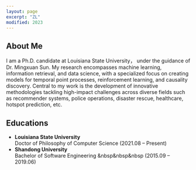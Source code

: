 ```yaml
---
layout: page
excerpt: "ZL"
modified: 2023
---
```


## About Me
I am a Ph.D. candidate at Louisiana State University， under the guidance of Dr. Mingxuan Sun. My research encompasses machine learning, information retrieval, and data science, with a specialized focus on creating models for temporal point processes, reinforcement learning, and causality discovery. Central to my work is the development of innovative methodologies tackling high-impact challenges across diverse fields such as recommender systems, police operations, disaster rescue, healthcare, hotspot prediction, etc. 

## Educations
- **Louisiana State University**<br/>
  Doctor of Philosophy of Computer Science    (2021.08 – Present) 
  <br/>
- **Shandong University**<br/>
  Bachelor of Software Engineering  &nbsp&nbsp&nbsp  (2015.09 – 2019.06) 
  <br/>



